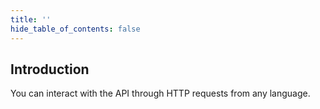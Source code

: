 ```yaml
---
title: ''
hide_table_of_contents: false
---
```


## Introduction
You can interact with the API through HTTP requests from any language.